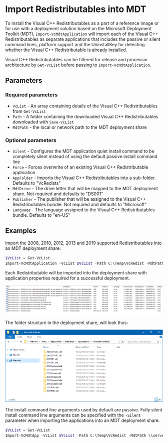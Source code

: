 # Import Redistributables into MDT

To install the Visual C++ Redistributables as a part of a reference image or for use with a deployment solution based on the Microsoft Deployment Toolkit (MDT), `Import-VcMdtApplication` will import each of the Visual C++ Redistributables as separate applications that includes the passive or silent command lines, platform support and the UninstallKey for detecting whether the Visual C++ Redistributable is already installed.

Visual C++ Redistributables can be filtered for release and processor architecture by `Get-VcList` before passing to `Import-VcMdtApplication`.

## Parameters

### Required parameters

* `VcList` - An array containing details of the Visual C++ Redistributables from `Get-VcList`
* `Path` - A folder containing the downloaded Visual C++ Redistributables downloaded with `Save-VcList`
* `MdtPath` - the local or network path to the MDT deployment share

### Optional parameters

* `Silent` - Configures the MDT application quiet install command to be completely silent instead of using the default passive install command line
* `Force` - Forces overwrite of an existing Visual C++ Redistributable application
* `AppFolder` - Imports the Visual C++ Redistributables into a sub-folder. Defaults to "VcRedists"
* `MdtDrive` - The drive letter that will be mapped to the MDT deployment share. Not required and defaults to "DS001"
* `Publisher` - The publisher that will be assigned to the Visual C++ Redistributables bundle. Not required and defaults to "Microsoft"
* `Language` - The language assigned to the Visual C++ Redistributables bundle. Defaults to "en-US"

## Examples

Import the 2008, 2010, 2012, 2013 and 2019 supported Redistributables into an MDT deployment share:

```powershell
$VcList = Get-VcList
Import-VcMdtApplication -VcList $VcList -Path C:\Temp\VcRedist -MdtPath \\server\deployment
```

Each Redistributable will be imported into the deployment share with application properties required for a successful deployment.

![Microsoft Visual C++ Redistributables applications imported into an MDT share](assets/images/mdtvisualcapplications.png)

The folder structure in the deployment share, will look thus:

![Visual C++ Redistributables in the deployment share Application folder](assets/images/mdtvisualcapplicationsfolder.png)

The install command line arguments used by default are passive. Fully silent install command line arguments can be specified with the `-Silent` parameter when importing the applications into an MDT deployment share.

```powershell
$VcList = Get-VcList
Import-VcMdtApp -VcList $VcList -Path C:\Temp\VcRedist -MdtPath \\server\deployment -Silent
```
